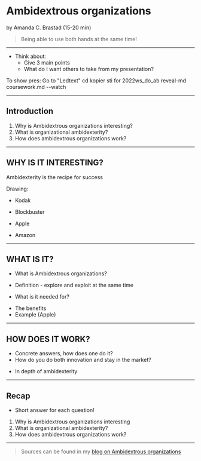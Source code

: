 #  Ambidextrous organizations

by Amanda C. Brastad (15-20 min)

> Being able to use both hands at the same time!

---

- Think about: 
    - Give 3 main points 
    - What do I want others to take from my presentation? 

To show pres: Go to "Ledtext" 
cd kopier sti for 2022ws_do_ab
reveal-md coursework.md --watch 

---
## Introduction 

1. Why is Ambidextrous organizations interesting?
2. What is organizational ambidexterity? 
3. How does ambidextrous organizations work? 

---
## WHY IS IT INTERESTING?

Ambidexterity is the recipe for success

Drawing:
* Kodak 
* Blockbuster 

* Apple 
* Amazon


---
## WHAT IS IT?

- What is Ambidextrous organizations? 
* Definition - explore and exploit at the same time
- What is it needed for? 
* The benefits 
* Example (Apple)

---
## HOW DOES IT WORK?

- Concrete answers, how does one do it?
- How do you do both innovation and stay in the market?

* In depth of ambidexterity

---
## Recap 

* Short answer for each question! 
1. Why is Ambidextrous organizations interesting
2. What is organizational ambidexterity? 
3. How does ambidextrous organizations work? 

---

> Sources can be found in my [blog on Ambidextrous organizations](https://github.com/amandabrastad/2022ws_do_ab/blob/main/bl_blog_do.md)


